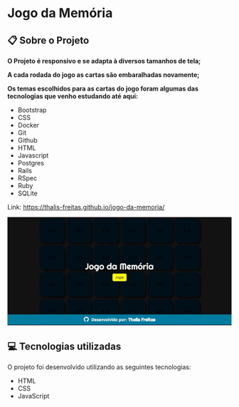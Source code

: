 # Jogo da Memória

## :clipboard: Sobre o Projeto

**O Projeto é responsivo e se adapta à diversos tamanhos de tela;**

**A cada rodada do jogo as cartas são embaralhadas novamente;**

**Os temas escolhidos para as cartas do jogo foram algumas das tecnologias que venho estudando até aqui:**
- Bootstrap
- CSS
- Docker
- Git
- Github
- HTML
- Javascript
- Postgres
- Rails
- RSpec
- Ruby
- SQLite
  
Link: https://thalis-freitas.github.io/jogo-da-memoria/

![Vídeo de demonstração](https://github.com/Thalis-Freitas/jogo-da-memoria/blob/f2bc2b92c7b9dff19684e1a4b25c0bfa0d68b302/assets/demo/gif-demo.gif)

## :computer: Tecnologias utilizadas

O projeto foi desenvolvido utilizando as seguintes tecnologias:

- HTML
- CSS
- JavaScript
